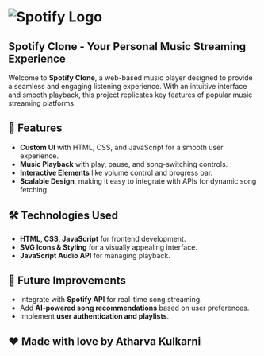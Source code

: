 # ![Spotify Logo](https://upload.wikimedia.org/wikipedia/commons/2/26/Spotify_logo_with_text.svg) 

## Spotify Clone - Your Personal Music Streaming Experience

Welcome to **Spotify Clone**, a web-based music player designed to provide a seamless and engaging listening experience. With an intuitive interface and smooth playback, this project replicates key features of popular music streaming platforms.

## 🚀 Features
- **Custom UI** with HTML, CSS, and JavaScript for a smooth user experience.
- **Music Playback** with play, pause, and song-switching controls.
- **Interactive Elements** like volume control and progress bar.
- **Scalable Design**, making it easy to integrate with APIs for dynamic song fetching.

## 🛠️ Technologies Used
- **HTML, CSS, JavaScript** for frontend development.
- **SVG Icons & Styling** for a visually appealing interface.
- **JavaScript Audio API** for managing playback.

## 📌 Future Improvements
- Integrate with **Spotify API** for real-time song streaming.
- Add **AI-powered song recommendations** based on user preferences.
- Implement **user authentication and playlists**.

## ❤️ Made with love by Atharva Kulkarni
